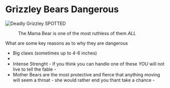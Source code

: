 <!DOCTYPE html>
  <main>
    <heading>
      <! titleDanger Bears/title ADD LATER ON ACTUAL WEBPAGE>
    </heading>
   <body>
    <h1>Grizzley Bears Dangerous</h1>
    <!main title for the heading of the page>
    <img src="https://s3-us-west-2.amazonaws.com/assets.eastidahonews.com/wp-content/uploads/2015/10/03030033/0ad8593723.jpg"
    alt="Deadly Grizzley SPOTTED">
    <figure>
      <figcaption>The Mama Bear is one of the most ruthless of them <em>ALL</em></figcaption>
        </figure>
    <b></b>
      <!spacing>
    <section>
      <p> What are some key reasons as to why they are dangerous</p>
     <ul> <!unordered list meaning bullet points>
      <li>Big claws (sometimes up to 4-6 inches)<li>
      <li>Intense Strenght - If you think you can handle one of these <em>YOU</em> will not live to tell the fable - </li>
      <li>Mother Bears are the most protective and fierce that anything moving will seem a throat - she would rather end you thant take a chance - </li>
     </ul>
    </section>
    <body>
   </main>
  </html>
